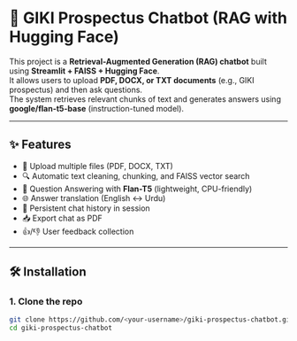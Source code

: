 # 🤖 GIKI Prospectus Chatbot (RAG with Hugging Face)

This project is a **Retrieval-Augmented Generation (RAG) chatbot** built using **Streamlit + FAISS + Hugging Face**.  
It allows users to upload **PDF, DOCX, or TXT documents** (e.g., GIKI prospectus) and then ask questions.  
The system retrieves relevant chunks of text and generates answers using **google/flan-t5-base** (instruction-tuned model).  

---

## ✨ Features
- 📂 Upload multiple files (PDF, DOCX, TXT)  
- 🔍 Automatic text cleaning, chunking, and FAISS vector search  
- 🧠 Question Answering with **Flan-T5** (lightweight, CPU-friendly)  
- 🌐 Answer translation (English ↔ Urdu)  
- 💬 Persistent chat history in session  
- 📥 Export chat as PDF  
- 👍/👎 User feedback collection  

---

## 🛠 Installation

### 1. Clone the repo
```bash
git clone https://github.com/<your-username>/giki-prospectus-chatbot.git
cd giki-prospectus-chatbot